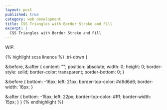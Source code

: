 ```yaml
---
layout: post
published: true
category: web development
title: CSS Triangles with Border Stroke and Fill
excerpt: |
  CSS Triangles with Border Stroke and Fill
---
```


WIP.

{% highlight scss linenos %}
.tri-down {

  &:before, &:after {
    content: "";
    position: absolute;
    width: 0;
    height: 0;
    border-style: solid;
    border-color: transparent;
    border-bottom: 0;
  }

  &:before {
    bottom: -16px;
    left: 21px;
    border-top-color: #d6d6d6;
    border-width: 16px;
  }

  &:after {
    bottom: -15px;
    left: 22px;
    border-top-color: #fff;
    border-width: 15px;
  }
}
{% endhighlight %}